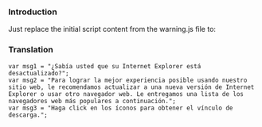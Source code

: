 ### Introduction ###

Just replace the initial script content from the warning.js file to:


### Translation ###

```
var msg1 = "¿Sabía usted que su Internet Explorer está desactualizado?";
var msg2 = "Para lograr la mejor experiencia posible usando nuestro sitio web, le recomendamos actualizar a una nueva versión de Internet Explorer o usar otro navegador web. Le entregamos una lista de los navegadores web más populares a continuación.";
var msg3 = "Haga click en los íconos para obtener el vínculo de descarga.";
```